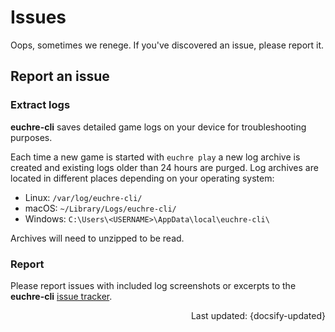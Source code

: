 # Issues

Oops, sometimes we renege. If you've discovered an issue, please report it.

## Report an issue

### Extract logs

**euchre-cli** saves detailed game logs on your device for troubleshooting purposes.

Each time a new game is started with `euchre play` a new log archive is created and
existing logs older than 24 hours are purged. Log archives are located in different
places depending on your operating system:

- Linux: `/var/log/euchre-cli/`
- macOS: `~/Library/Logs/euchre-cli/`
- Windows: `C:\Users\<USERNAME>\AppData\local\euchre-cli\`

Archives will need to unzipped to be read.

### Report

Please report issues with included log screenshots or excerpts to the **euchre-cli**
[issue tracker](https://github.com/bradleycwojcik/euchre-cli/issues "Github - Issues").

<div style="text-align: right">Last updated: {docsify-updated}</div>
